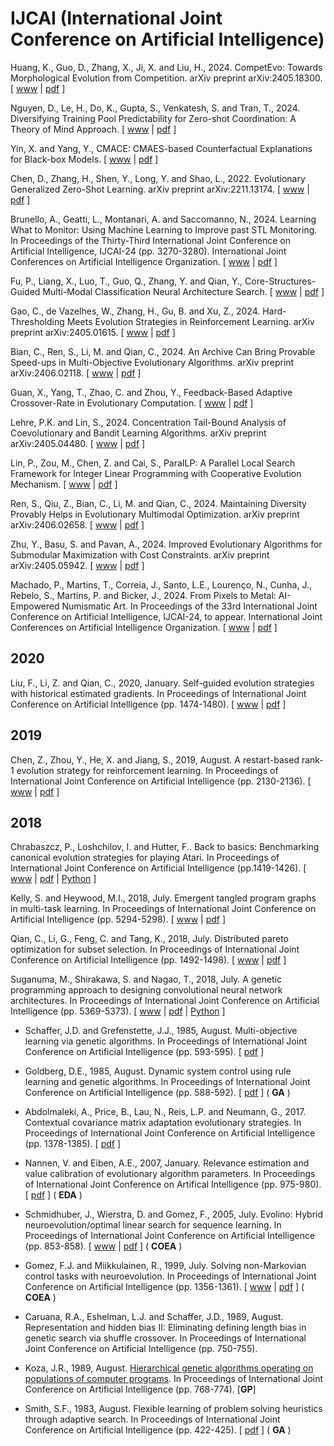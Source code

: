 # IJCAI (International Joint Conference on Artificial Intelligence)

Huang, K., Guo, D., Zhang, X., Ji, X. and Liu, H., 2024. CompetEvo: Towards Morphological Evolution from Competition. arXiv preprint arXiv:2405.18300. [ [www](https://www.ijcai.org/proceedings/2024/10) | [pdf](https://www.ijcai.org/proceedings/2024/0010.pdf) ]

Nguyen, D., Le, H., Do, K., Gupta, S., Venkatesh, S. and Tran, T., 2024. Diversifying Training Pool Predictability for Zero-shot Coordination: A Theory of Mind Approach. [ [www](https://www.ijcai.org/proceedings/2024/19) | [pdf](https://www.ijcai.org/proceedings/2024/0019.pdf) ]

Yin, X. and Yang, Y., CMACE: CMAES-based Counterfactual Explanations for Black-box Models. [ [www](https://www.ijcai.org/proceedings/2024/60) | [pdf](https://www.ijcai.org/proceedings/2024/0060.pdf) ]

Chen, D., Zhang, H., Shen, Y., Long, Y. and Shao, L., 2022. Evolutionary Generalized Zero-Shot Learning. arXiv preprint arXiv:2211.13174. [ [www](https://www.ijcai.org/proceedings/2024/70) | [pdf](https://www.ijcai.org/proceedings/2024/0070.pdf) ]

Brunello, A., Geatti, L., Montanari, A. and Saccomanno, N., 2024. Learning What to Monitor: Using Machine Learning to Improve past STL Monitoring. In Proceedings of the Thirty-Third International Joint Conference on Artificial Intelligence, IJCAI-24 (pp. 3270-3280). International Joint Conferences on Artificial Intelligence Organization. [ [www](https://www.ijcai.org/proceedings/2024/362) | [pdf](https://www.ijcai.org/proceedings/2024/0362.pdf) ]

Fu, P., Liang, X., Luo, T., Guo, Q., Zhang, Y. and Qian, Y., Core-Structures-Guided Multi-Modal Classification Neural Architecture Search. [ [www](https://www.ijcai.org/proceedings/2024/440) | [pdf](https://www.ijcai.org/proceedings/2024/0440.pdf) ]

Gao, C., de Vazelhes, W., Zhang, H., Gu, B. and Xu, Z., 2024. Hard-Thresholding Meets Evolution Strategies in Reinforcement Learning. arXiv preprint arXiv:2405.01615. [ [www](https://www.ijcai.org/proceedings/2024/441) | [pdf](https://www.ijcai.org/proceedings/2024/0441.pdf) ]

Bian, C., Ren, S., Li, M. and Qian, C., 2024. An Archive Can Bring Provable Speed-ups in Multi-Objective Evolutionary Algorithms. arXiv preprint arXiv:2406.02118. [ [www](https://www.ijcai.org/proceedings/2024/763) | [pdf](https://www.ijcai.org/proceedings/2024/0763.pdf) ]

Guan, X., Yang, T., Zhao, C. and Zhou, Y., Feedback-Based Adaptive Crossover-Rate in Evolutionary Computation. [ [www](https://www.ijcai.org/proceedings/2024/765) | [pdf](https://www.ijcai.org/proceedings/2024/0765.pdf) ]

Lehre, P.K. and Lin, S., 2024. Concentration Tail-Bound Analysis of Coevolutionary and Bandit Learning Algorithms. arXiv preprint arXiv:2405.04480. [ [www](https://www.ijcai.org/proceedings/2024/767) | [pdf](https://www.ijcai.org/proceedings/2024/0767.pdf) ]

Lin, P., Zou, M., Chen, Z. and Cai, S., ParaILP: A Parallel Local Search Framework for Integer Linear Programming with Cooperative Evolution Mechanism. [ [www](https://www.ijcai.org/proceedings/2024/768) | [pdf](https://www.ijcai.org/proceedings/2024/0768.pdf) ]

Ren, S., Qiu, Z., Bian, C., Li, M. and Qian, C., 2024. Maintaining Diversity Provably Helps in Evolutionary Multimodal Optimization. arXiv preprint arXiv:2406.02658. [ [www](https://www.ijcai.org/proceedings/2024/775) | [pdf](https://www.ijcai.org/proceedings/2024/0775.pdf) ]

Zhu, Y., Basu, S. and Pavan, A., 2024. Improved Evolutionary Algorithms for Submodular Maximization with Cost Constraints. arXiv preprint arXiv:2405.05942. [ [www](https://www.ijcai.org/proceedings/2024/783) | [pdf](https://www.ijcai.org/proceedings/2024/0783.pdf) ]

Machado, P., Martins, T., Correia, J., Santo, L.E., Lourenço, N., Cunha, J., Rebelo, S., Martins, P. and Bicker, J., 2024. From Pixels to Metal: AI-Empowered Numismatic Art. In Proceedings of the 33rd International Joint Conference on Artificial Intelligence, IJCAI-24, to appear. International Joint Conferences on Artificial Intelligence Organization. [ [www](https://www.ijcai.org/proceedings/2024/854) | [pdf](https://www.ijcai.org/proceedings/2024/0854.pdf) ]

## 2020

Liu, F., Li, Z. and Qian, C., 2020, January. Self-guided evolution strategies with historical estimated gradients. In Proceedings of International Joint Conference on Artificial Intelligence (pp. 1474-1480). [ [www](https://www.ijcai.org/Proceedings/2020/205) | [pdf](https://www.ijcai.org/Proceedings/2020/0205.pdf) ]

## 2019

Chen, Z., Zhou, Y., He, X. and Jiang, S., 2019, August. A restart-based rank-1 evolution strategy for reinforcement learning. In Proceedings of International Joint Conference on Artificial Intelligence (pp. 2130-2136). [ [www](https://www.ijcai.org/proceedings/2019/295) | [pdf](https://www.ijcai.org/Proceedings/2019/0295.pdf) ]

## 2018

Chrabaszcz, P., Loshchilov, I. and Hutter, F.. Back to basics: Benchmarking canonical evolution strategies for playing Atari. In Proceedings of International Joint Conference on Artificial Intelligence (pp.1419-1426). [ [www](https://www.ijcai.org/Proceedings/2018/197) | [pdf](https://www.ijcai.org/Proceedings/2018/0197.pdf) | [Python](https://github.com/PatrykChrabaszcz/Canonical_ES_Atari) ]

Kelly, S. and Heywood, M.I., 2018, July. Emergent tangled program graphs in multi-task learning. In Proceedings of International Joint Conference on Artificial Intelligence (pp. 5294-5298). [ [www](https://www.ijcai.org/Proceedings/2018/740) | [pdf](https://www.ijcai.org/Proceedings/2018/0740.pdf) ]

Qian, C., Li, G., Feng, C. and Tang, K., 2018, July. Distributed pareto optimization for subset selection. In Proceedings of International Joint Conference on Artificial Intelligence (pp. 1492-1498). [ [www](https://www.ijcai.org/Proceedings/2018/207) | [pdf](https://www.ijcai.org/Proceedings/2018/0207.pdf) ]

Suganuma, M., Shirakawa, S. and Nagao, T., 2018, July. A genetic programming approach to designing convolutional neural network architectures. In Proceedings of International Joint Conference on Artificial Intelligence (pp. 5369-5373). [ [www](https://www.ijcai.org/proceedings/2018/755) | [pdf](https://www.ijcai.org/Proceedings/2018/0755.pdf) | [Python](https://github.com/sg-nm/cgp-cnn) ]

* Schaffer, J.D. and Grefenstette, J.J., 1985, August. Multi-objective learning via genetic algorithms. In Proceedings of International Joint Conference on Artificial Intelligence (pp. 593-595). [ [pdf](https://www.ijcai.org/Proceedings/85-1/Papers/113.pdf) ]

* Goldberg, D.E., 1985, August. Dynamic system control using rule learning and genetic algorithms. In Proceedings of International Joint Conference on Artificial Intelligence (pp. 588-592). [ [pdf](https://www.ijcai.org/Proceedings/85-1/Papers/112.pdf) ] ( **GA** )

* Abdolmaleki, A., Price, B., Lau, N., Reis, L.P. and Neumann, G., 2017. Contextual covariance matrix adaptation evolutionary strategies. In Proceedings of International Joint Conference on Artificial Intelligence (pp. 1378-1385). [ [pdf](https://www.ijcai.org/Proceedings/2017/0191.pdf) ]
* Nannen, V. and Eiben, A.E., 2007, January. Relevance estimation and value calibration of evolutionary algorithm parameters. In Proceedings of International Joint Conference on Artifical Intelligence (pp. 975-980). [ [pdf](https://www.ijcai.org/Proceedings/07/Papers/157.pdf) ] ( **EDA** )
* Schmidhuber, J., Wierstra, D. and Gomez, F., 2005, July. Evolino: Hybrid neuroevolution/optimal linear search for sequence learning. In Proceedings of International Joint Conference on Artificial Intelligence (pp. 853-858). [ [www](https://www.ijcai.org/proceedings/2005/) | [pdf](https://www.ijcai.org/Proceedings/05/Papers/1452.pdf) ] ( **COEA** )
* Gomez, F.J. and Miikkulainen, R., 1999, July. Solving non-Markovian control tasks with neuroevolution. In Proceedings of International Joint Conference on Artificial Intelligence (pp. 1356-1361). [ [www](https://www.ijcai.org/proceedings/1999-2/) | [pdf](https://www.ijcai.org/Proceedings/99-2/Papers/097.pdf) ] ( **COEA** )
* Caruana, R.A., Eshelman, L.J. and Schaffer, J.D., 1989, August. Representation and hidden bias II: Eliminating defining length bias in genetic search via shuffle crossover. In Proceedings of International Joint Conference on Artificial Intelligence (pp. 750-755).
* Koza, J.R., 1989, August. [Hierarchical genetic algorithms operating on populations of computer programs](https://www.genetic-programming.com/jkpdf/ijcai1989.pdf). In Proceedings of International Joint Conference on Artificial Intelligence (pp. 768-774). [**GP**]
* Smith, S.F., 1983, August. Flexible learning of problem solving heuristics through adaptive search. In Proceedings of International Joint Conference on Artificial Intelligence (pp. 422-425). [ [pdf](https://www.ijcai.org/Proceedings/83-1/Papers/100.pdf) ] ( **GA** )
